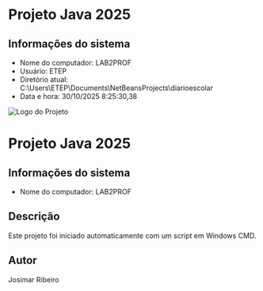 # Projeto Java 2025 
 
## Informações do sistema 
- Nome do computador: LAB2PROF 
- Usuário: ETEP 
- Diretório atual: C:\Users\ETEP\Documents\NetBeansProjects\diarioescolar 
- Data e hora: 30/10/2025  8:25:30,38 
 
![Logo do Projeto](https://uxwing.com/wp-content/themes/uxwing/download/file-and-folder-type/java-icon.png) 
 
# Projeto Java 2025 
 
## Informações do sistema 
- Nome do computador: LAB2PROF 
 
## Descrição 
Este projeto foi iniciado automaticamente com um script em Windows CMD. 
 
## Autor 
Josimar Ribeiro 
 

